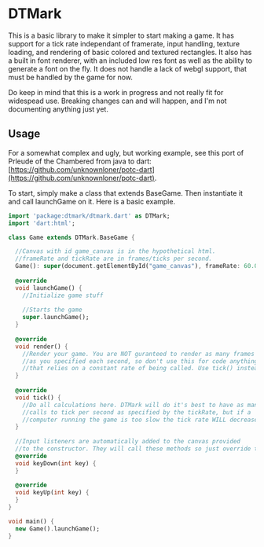 DTMark
===
This is a basic library to make it simpler to start making a game. It
has support for a tick rate independant of framerate, input handling,
texture loading, and rendering of basic colored and textured
rectangles. It also has a built in font renderer, with an included low res
font as well as the ability to generate a font on the fly.
It does not handle a lack of webgl support, that must be handled by the game
for now.

Do keep in mind that this is a work in progress and not really fit for widespead use.
Breaking changes can and will happen, and I'm not documenting
anything just yet.

Usage
---
For a somewhat complex and ugly, but working example, see this port of
Prleude of the Chambered from java to dart:
[https://github.com/unknownloner/potc-dart](https://github.com/unknownloner/potc-dart).


To start, simply make a class that extends BaseGame. Then instantiate it and
call launchGame on it. Here is a basic example.
```dart
import 'package:dtmark/dtmark.dart' as DTMark;
import 'dart:html';

class Game extends DTMark.BaseGame {

  //Canvas with id game_canvas is in the hypothetical html.
  //frameRate and tickRate are in frames/ticks per second.
  Game(): super(document.getElementById("game_canvas"), frameRate: 60.0, tickRate: 60.0);
  
  @override
  void launchGame() {
    //Initialize game stuff
    
    //Starts the game
    super.launchGame();
  }
  
  @override
  void render() {
    //Render your game. You are NOT guranteed to render as many frames
    //as you specified each second, so don't use this for code anything
    //that relies on a constant rate of being called. Use tick() instead.
  }
  
  @override
  void tick() {
    //Do all calculations here. DTMark will do it's best to have as many
    //calls to tick per second as specified by the tickRate, but if a
    //computer running the game is too slow the tick rate WILL decrease.
  }
  
  //Input listeners are automatically added to the canvas provided
  //to the constructor. They will call these methods so just override them.
  @override
  void keyDown(int key) {
  }
  
  @override
  void keyUp(int key) {
  }
}

void main() {
  new Game().launchGame();
}
```
